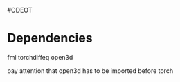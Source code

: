 #ODEOT

# Dependencies
fml
torchdiffeq
open3d

pay attention that open3d has to be imported before torch
